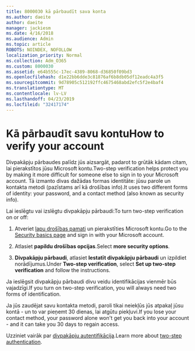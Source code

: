 ```yaml
---
title: 8000030 kā pārbaudīt sava konta
ms.author: daeite
author: daeite
manager: jackiesm
ms.date: 4/16/2018
ms.audience: Admin
ms.topic: article
ROBOTS: NOINDEX, NOFOLLOW
localization_priority: Normal
ms.collection: Adm_O365
ms.custom: 8000030
ms.assetid: e64b555c-17ec-4389-8068-d36850f09bd3
ms.openlocfilehash: d1e22bb6dde3c81876af6b8db05df12eadc4a3f5
ms.sourcegitcommit: 9d78905c512192ffc4675468abd2efc5f2e4baf4
ms.translationtype: MT
ms.contentlocale: lv-LV
ms.lasthandoff: 04/23/2019
ms.locfileid: "32417174"
---
```

# <a name="how-to-verify-your-account"></a><span data-ttu-id="f3ce3-102">Kā pārbaudīt savu kontu</span><span class="sxs-lookup"><span data-stu-id="f3ce3-102">How to verify your account</span></span>

<span data-ttu-id="f3ce3-103">Divpakāpju pārbaudes palīdz jūs aizsargāt, padarot to grūtāk kādam citam, lai pierakstītos jūsu Microsoft kontu.</span><span class="sxs-lookup"><span data-stu-id="f3ce3-103">Two-step verification helps protect you by making it more difficult for someone else to sign in to your Microsoft account.</span></span> <span data-ttu-id="f3ce3-104">Tā izmanto divas dažādas formas identitāte: jūsu parole un kontakta metodi (pazīstams arī kā drošības info).</span><span class="sxs-lookup"><span data-stu-id="f3ce3-104">It uses two different forms of identity: your password, and a contact method (also known as security info).</span></span> 
  
<span data-ttu-id="f3ce3-105">Lai ieslēgtu vai izslēgtu divpakāpju pārbaudi:</span><span class="sxs-lookup"><span data-stu-id="f3ce3-105">To turn two-step verification on or off:</span></span>
  
1. <span data-ttu-id="f3ce3-106">Atveriet [lapu drošības pamati](https://go.microsoft.com/fwlink/?linkid=842325) un pierakstīties Microsoft kontu.</span><span class="sxs-lookup"><span data-stu-id="f3ce3-106">Go to the [Security basics page](https://go.microsoft.com/fwlink/?linkid=842325) and sign in with your Microsoft account.</span></span> 
    
2. <span data-ttu-id="f3ce3-107">Atlasiet **papildu drošības opcijas**.</span><span class="sxs-lookup"><span data-stu-id="f3ce3-107">Select **more security options**.</span></span> 
    
3. <span data-ttu-id="f3ce3-108">**Divpakāpju pārbaudi**, atlasiet **Iestatīt divpakāpju pārbaudi** un izpildiet norādījumus.</span><span class="sxs-lookup"><span data-stu-id="f3ce3-108">Under **Two-step verification**, select **Set up two-step verification** and follow the instructions.</span></span> 
    
<span data-ttu-id="f3ce3-109">Ja ieslēgsit divpakāpju pārbaudi divu veidu identifikācijas vienmēr būs vajadzīgi.</span><span class="sxs-lookup"><span data-stu-id="f3ce3-109">If you turn on two-step verification, you will always need two forms of identification.</span></span>
  
<span data-ttu-id="f3ce3-110">Ja jūs zaudējat savu kontakta metodi, paroli tikai neiekļūs jūs atpakaļ jūsu kontā - un to var pieņemt 30 dienas, lai atgūtu piekļuvi.</span><span class="sxs-lookup"><span data-stu-id="f3ce3-110">If you lose your contact method, your password alone won't get you back into your account - and it can take you 30 days to regain access.</span></span> 
  
<span data-ttu-id="f3ce3-111">Uzziniet vairāk par [divpakāpju autentifikācija](https://go.microsoft.com/fwlink/?linkid=872270).</span><span class="sxs-lookup"><span data-stu-id="f3ce3-111">Learn more about [two-step authentication](https://go.microsoft.com/fwlink/?linkid=872270).</span></span>
  

